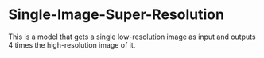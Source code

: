 # Single-Image-Super-Resolution

This is a model that gets a single low-resolution image as input and outputs 4 times the high-resolution image of it.
